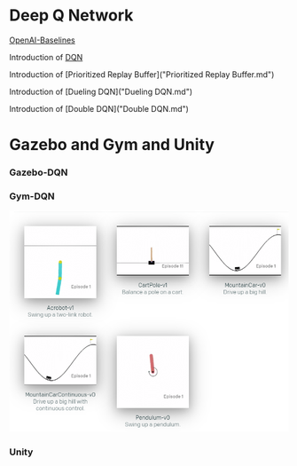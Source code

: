 # Deep Q Network
[OpenAI-Baselines]("https://arztsamuel.github.io/en/blogs/2018/Gym-and-Baselines-on-Windows.html")

Introduction of [DQN]("DQN.md")

Introduction of [Prioritized Replay Buffer]("Prioritized Replay Buffer.md")

Introduction of [Dueling DQN]("Dueling DQN.md")

Introduction of [Double DQN]("Double DQN.md")

# Gazebo and Gym and Unity

### Gazebo-DQN

### Gym-DQN

![](IMG/gym_env.png)



### Unity